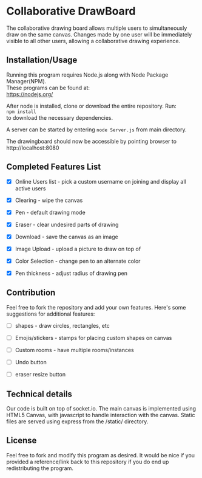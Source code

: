 # Collaborative DrawBoard

The collaborative drawing board allows multiple users to simultaneously draw on the same canvas.
Changes made by one user will be immediately visible to all other users, allowing a collaborative drawing experience. 
  
  
## Installation/Usage

Running this program requires Node.js along with Node Package Manager(NPM).  
These programs can be found at:  
https://nodejs.org/

After node is installed, clone or download the entire repository.
Run:  
`npm install`  
to download the necessary dependencies.  

A server can be started by entering `node Server.js` from main directory.

The drawingboard should now be accessible by pointing browser to
http://localhost:8080
  
    
## Completed Features List
- [x] Online Users list - pick a custom username on joining and display all active users
- [x] Clearing - wipe the canvas
- [x] Pen - default drawing mode
- [x] Eraser - clear undesired parts of drawing
- [x] Download - save the canvas as an image
- [x] Image Upload - upload a picture to draw on top of
- [x] Color Selection - change pen to an alternate color
- [x] Pen thickness - adjust radius of drawing pen
  
  
## Contribution

Feel free to fork the repository and add your own features. Here's some suggestions for additional features:
- [ ] shapes - draw circles, rectangles, etc
- [ ] Emojis/stickers - stamps for placing custom shapes on canvas
- [ ] Custom rooms - have multiple rooms/instances
- [ ] Undo button
- [ ] eraser resize button
  
  
## Technical details

Our code is built on top of socket.io.
The main canvas is implemented using HTML5 Canvas, with javascript to handle interaction with the canvas.
Static files are served using express from the /static/ directory.
  
## License

Feel free to fork and modify this program as desired. It would be nice if you provided a reference/link back to this repository if you do end up redistributing the program.
